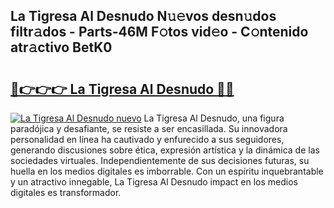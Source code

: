 ## La Tigresa Al Desnudo N𝚞𝚎vos desn𝚞dos filtr𝚊dos - Parts-46M F𝚘tos vid𝚎o - C𝚘ntenido atr𝚊ctivo BetK0

# <h2><a href="http://mb6sva.tromn.icu/?c=La+Tigresa+Al+Desnudo">🔗👉👉👉 La Tigresa Al Desnudo 🔗🔗</a></h2>

[![La Tigresa Al Desnudo nuevo](https://i.imgur.com/pEAQMta.gif)](http://mb6sva.tromn.icu/?c=La+Tigresa+Al+Desnudo)
La Tigresa Al Desnudo, una figura paradójica y desafiante, se resiste a ser encasillada. Su innovadora personalidad en línea ha cautivado y enfurecido a sus seguidores, generando discusiones sobre ética, expresión artística y la dinámica de las sociedades virtuales. Independientemente de sus decisiones futuras, su huella en los medios digitales es imborrable. Con un espíritu inquebrantable y un atractivo innegable, La Tigresa Al Desnudo impact en los medios digitales es transformador.
